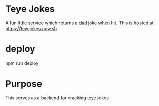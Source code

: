 # Teye Jokes

A fun little service which returns a dad joke when hit.
This is hosted at https://teyejokes.now.sh

# deploy

npm run deploy

# Purpose

This serves as a backend for cracking teye jokes
